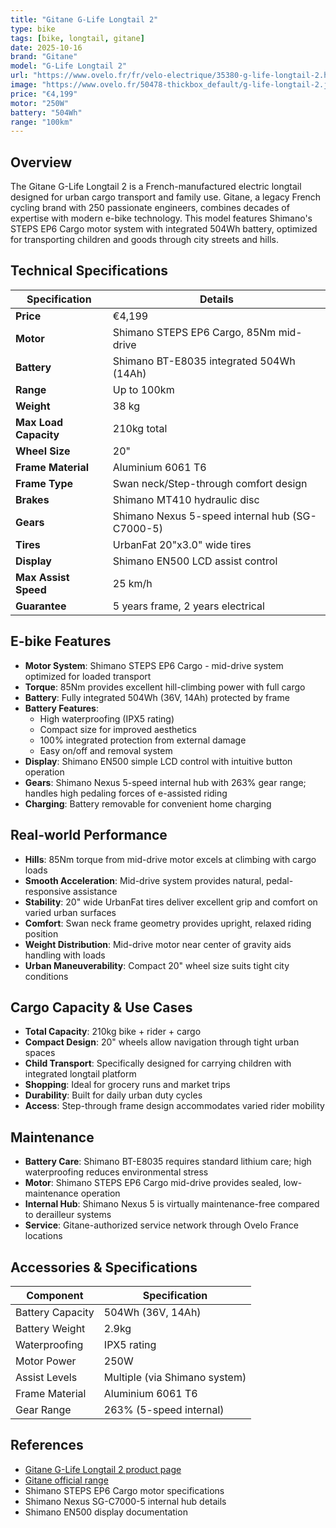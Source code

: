 ```yaml
---
title: "Gitane G-Life Longtail 2"
type: bike
tags: [bike, longtail, gitane]
date: 2025-10-16
brand: "Gitane"
model: "G-Life Longtail 2"
url: "https://www.ovelo.fr/fr/velo-electrique/35380-g-life-longtail-2.html"
image: "https://www.ovelo.fr/50478-thickbox_default/g-life-longtail-2.jpg"
price: "€4,199"
motor: "250W"
battery: "504Wh"
range: "100km"
---
```


## Overview

The Gitane G-Life Longtail 2 is a French-manufactured electric longtail designed for urban cargo transport and family use. Gitane, a legacy French cycling brand with 250 passionate engineers, combines decades of expertise with modern e-bike technology. This model features Shimano's STEPS EP6 Cargo motor system with integrated 504Wh battery, optimized for transporting children and goods through city streets and hills.

## Technical Specifications

| Specification         | Details                                         |
| --------------------- | ----------------------------------------------- |
| **Price**             | €4,199                                          |
| **Motor**             | Shimano STEPS EP6 Cargo, 85Nm mid-drive         |
| **Battery**           | Shimano BT-E8035 integrated 504Wh (14Ah)        |
| **Range**             | Up to 100km                                     |
| **Weight**            | 38 kg                                           |
| **Max Load Capacity** | 210kg total                                     |
| **Wheel Size**        | 20"                                             |
| **Frame Material**    | Aluminium 6061 T6                               |
| **Frame Type**        | Swan neck/Step-through comfort design           |
| **Brakes**            | Shimano MT410 hydraulic disc                    |
| **Gears**             | Shimano Nexus 5-speed internal hub (SG-C7000-5) |
| **Tires**             | UrbanFat 20"x3.0" wide tires                    |
| **Display**           | Shimano EN500 LCD assist control                |
| **Max Assist Speed**  | 25 km/h                                         |
| **Guarantee**         | 5 years frame, 2 years electrical               |

## E-bike Features

- **Motor System**: Shimano STEPS EP6 Cargo - mid-drive system optimized for loaded transport
- **Torque**: 85Nm provides excellent hill-climbing power with full cargo
- **Battery**: Fully integrated 504Wh (36V, 14Ah) protected by frame
- **Battery Features**:
  - High waterproofing (IPX5 rating)
  - Compact size for improved aesthetics
  - 100% integrated protection from external damage
  - Easy on/off and removal system
- **Display**: Shimano EN500 simple LCD control with intuitive button operation
- **Gears**: Shimano Nexus 5-speed internal hub with 263% gear range; handles high pedaling forces of e-assisted riding
- **Charging**: Battery removable for convenient home charging

## Real-world Performance

- **Hills**: 85Nm torque from mid-drive motor excels at climbing with cargo loads
- **Smooth Acceleration**: Mid-drive system provides natural, pedal-responsive assistance
- **Stability**: 20" wide UrbanFat tires deliver excellent grip and comfort on varied urban surfaces
- **Comfort**: Swan neck frame geometry provides upright, relaxed riding position
- **Weight Distribution**: Mid-drive motor near center of gravity aids handling with loads
- **Urban Maneuverability**: Compact 20" wheel size suits tight city conditions

## Cargo Capacity & Use Cases

- **Total Capacity**: 210kg bike + rider + cargo
- **Compact Design**: 20" wheels allow navigation through tight urban spaces
- **Child Transport**: Specifically designed for carrying children with integrated longtail platform
- **Shopping**: Ideal for grocery runs and market trips
- **Durability**: Built for daily urban duty cycles
- **Access**: Step-through frame design accommodates varied rider mobility

## Maintenance

- **Battery Care**: Shimano BT-E8035 requires standard lithium care; high waterproofing reduces environmental stress
- **Motor**: Shimano STEPS EP6 Cargo mid-drive provides sealed, low-maintenance operation
- **Internal Hub**: Shimano Nexus 5 is virtually maintenance-free compared to derailleur systems
- **Service**: Gitane-authorized service network through Ovelo France locations

## Accessories & Specifications

| Component        | Specification                 |
| ---------------- | ----------------------------- |
| Battery Capacity | 504Wh (36V, 14Ah)             |
| Battery Weight   | 2.9kg                         |
| Waterproofing    | IPX5 rating                   |
| Motor Power      | 250W                          |
| Assist Levels    | Multiple (via Shimano system) |
| Frame Material   | Aluminium 6061 T6             |
| Gear Range       | 263% (5-speed internal)       |

## References

- [Gitane G-Life Longtail 2 product page](https://www.ovelo.fr/fr/velo-electrique/35380-g-life-longtail-2.html)
- [Gitane official range](https://www.ovelo.fr/fr/361-gitane)
- Shimano STEPS EP6 Cargo motor specifications
- Shimano Nexus SG-C7000-5 internal hub details
- Shimano EN500 display documentation
